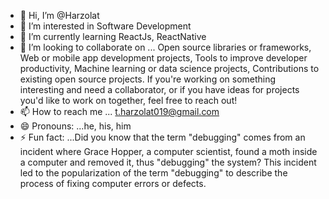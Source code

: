 - 👋 Hi, I’m @Harzolat
- 👀 I’m interested in Software Development
- 🌱 I’m currently learning ReactJs, ReactNative
- 💞️ I’m looking to collaborate on ...
     Open source libraries or frameworks, 
     Web or mobile app development projects, 
     Tools to improve developer productivity, 
     Machine learning or data science projects, 
     Contributions to existing open source projects. 
     If you're working on something interesting and need a collaborator, or if you have ideas for projects you'd like to work on together, feel free to reach out!
- 📫 How to reach me ... t.harzolat019@gmail.com
- 😄 Pronouns: ...he, his, him
- ⚡ Fun fact: ...Did you know that the term "debugging" comes from an incident where Grace Hopper, a computer scientist, found a moth inside a computer and removed it, thus "debugging" the system? This incident led to the popularization of the term "debugging" to describe the process of fixing computer errors or defects.

<!---
Harzolat/Harzolat is a ✨ special ✨ repository because its `README.md` (this file) appears on your GitHub profile.
You can click the Preview link to take a look at your changes.
--->
